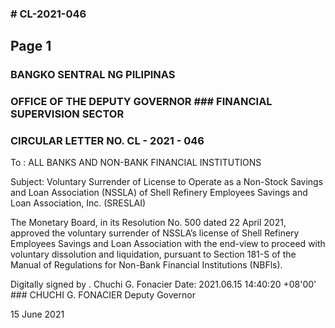 ### # CL-2021-046

## Page 1

### BANGKO SENTRAL NG PILIPINAS

### OFFICE OF THE DEPUTY GOVERNOR ### FINANCIAL SUPERVISION SECTOR

### CIRCULAR LETTER NO. CL - 2021 - 046

To : ALL BANKS AND NON-BANK FINANCIAL INSTITUTIONS

Subject: Voluntary Surrender of License to Operate as a Non-Stock Savings and Loan Association (NSSLA) of Shell Refinery Employees Savings and Loan Association, Inc. (SRESLAI)

The Monetary Board, in its Resolution No. 500 dated 22 April 2021, approved the voluntary surrender of NSSLA’s license of Shell Refinery Employees Savings and Loan Association with the end-view to proceed with voluntary dissolution and liquidation, pursuant to Section 181-S of the Manual of Regulations for Non-Bank Financial Institutions (NBFls).

Digitally signed by . Chuchi G. Fonacier Date: 2021.06.15 14:40:20 +08'00' ### CHUCHI G. FONACIER Deputy Governor

15 June 2021

